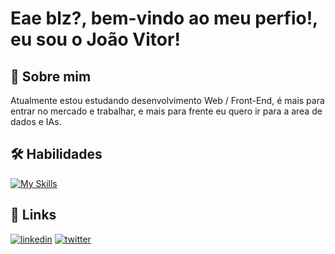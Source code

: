 # Eae blz?, bem-vindo ao meu perfio!, eu sou o João Vitor!

## 🚀 Sobre mim
Atualmente estou estudando desenvolvimento Web / Front-End, é mais para entrar no mercado e trabalhar, e mais para frente eu quero  ir para a area de dados e IAs.

## 🛠 Habilidades
[![My Skills](https://skillicons.dev/icons?i=vscode,html,css,js,ts,react,nextjs,tailwind,nodejs,git,py,mongodb,cs)](https://skillicons.dev)

## 🔗 Links
[![linkedin](https://img.shields.io/badge/linkedin-0A66C2?style=for-the-badge&logo=linkedin&logoColor=white)](https://www.linkedin.com/in/joaovitorezequiel/)
[![twitter](https://img.shields.io/badge/twitter-1DA1F2?style=for-the-badge&logo=twitter&logoColor=white)](https://twitter.com/Joao_Ezeki)
